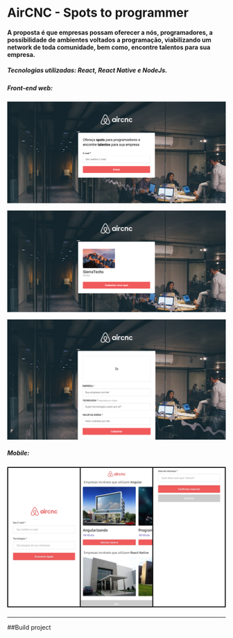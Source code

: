 # AirCNC - Spots to programmer

#### A proposta é que empresas possam oferecer a nós, programadores, a possibilidade de ambientes voltados a programação, viabilizando um network de toda comunidade, bem como, encontre talentos para sua empresa.

##### Tecnologias utilizadas: *React, React Native e NodeJs.*

##### Front-end web:

![Screenshot](assets/home.png)

![Screenshot](assets/Spot-List.png)

![Screenshot](assets/Add-Spot.png)

##### Mobile:

![Screenshot](assets/mobile.png)

***

##Build project
